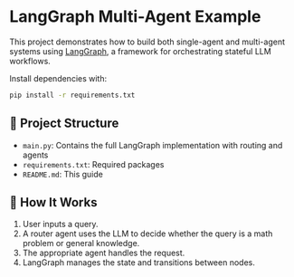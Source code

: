# LangGraph Multi-Agent Example

This project demonstrates how to build both single-agent and multi-agent systems using [LangGraph](https://github.com/langchain-ai/langgraph), a framework for orchestrating stateful LLM workflows.


Install dependencies with:

```bash
pip install -r requirements.txt
```

## 📁 Project Structure

- `main.py`: Contains the full LangGraph implementation with routing and agents
- `requirements.txt`: Required packages
- `README.md`: This guide

## 🧠 How It Works

1. User inputs a query.
2. A router agent uses the LLM to decide whether the query is a math problem or general knowledge.
3. The appropriate agent handles the request.
4. LangGraph manages the state and transitions between nodes.
